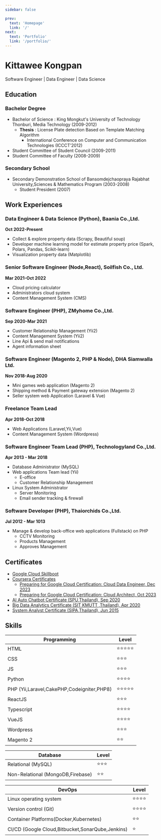 ```yaml
---
sidebar: false

prev:
  text: 'Homepage'
  link: '/'
next:
  text: 'Portfolio'
  link: '/portfolio/'
---
```

# Kittawee Kongpan
Software Engineer | Data Engineer | Data Science

## Education

### Bachelor Degree
- Bachelor of Science : King Mongkut's University of Technology Thonburi, Media Technology (2009-2012)
  - **Thesis** : License Plate detection Based on Template Matching Algorithm
    - International Conference on Computer and Communication Technologies (ICCCT’2012)
- Student Committee of Student Council (2009-2011)
- Student Committee of Faculty (2008-2009)

### Secondary School
- Secondary Demonstration School of Bansomdejchaopraya Rajabhat University,Sciences & Mathematics Program (2003-2008)
    - Student President (2007)


## Work Experiences

### Data Engineer & Data Science (Python), Baania Co.,Ltd.
**Oct 2022-Present**

- Collect & explore property data (Scrapy, Beautiful soup)
- Developer machine learning model for estimate property price (Spark, Polars, Pandas, Scikit-learn)
- Visualization property data (Matplotlib)

### Senior Software Engineer (Node,React), Soilfish Co., Ltd.
**Mar 2021-Oct 2022**

- Cloud pricing calculator
- Administrators cloud system
- Content Management System (CMS)

### Software Engineer (PHP), ZMyhome Co.,Ltd.
**Sep 2020-Mar 2021**

- Customer Relationship Management (Yii2)
- Content Management System (Yii2)
- Line Api & send mail notifications
- Agent information sheet

### Software Engineer (Magento 2, PHP & Node), DHA Siamwalla Ltd.
**Nov 2018-Aug 2020**

- Mini games web application (Magento 2)
- Shipping method & Payment gateway extension (Magento 2)
- Seller system web Application (Laravel & Vue)

### Freelance Team Lead
**Apr 2018-Oct 2018**

- Web Applications (Laravel,Yii,Vue)
- Content Management System (Wordpress)

### Software Engineer Team Lead (PHP), Technologyland Co.,Ltd.
**Apr 2013 - Mar 2018**

- Database Administrator (MySQL)
- Web applications Team lead (Yii)
    - E-office
    - Customer Relationship Management
- Linux System Administrator
    - Server Monitoring
    - Email sender tracking & firewall

### Software Developer (PHP), Thaiorchids Co.,Ltd.
**Jul 2012 - Mar 1013**

- Manage & develop back-office web applications (Fullstack) on PHP
    - CCTV Monitoring
    - Products Management
    - Approves Management


## Certificates

- [Google Cloud Skillboot](https://www.cloudskillsboost.google/public_profiles/cdd5d465-cc8a-49ab-9368-9be21c2d8569)
- [Coursera Certificates](https://www.coursera.org/user/8ce46ab5a5f2b84264bbedb51bfac4fd)
  - [Preparing for Google Cloud Certification: Cloud Data Engineer, Dec 2023](https://www.coursera.org/account/accomplishments/specialization/RKHVBD92QSS2)
  - [Preparing for Google Cloud Certification: Cloud Architect, Oct 2023](https://www.coursera.org/account/accomplishments/specialization/945Q7YE77PTM)
- [AI Auto Chatbot Certificate (SPU,Thailand), Sep 2020](03-ai-auto-chatbot-certificate/)
- [Big Data Analytics Certificate (SIT KMUTT ,Thailand), Apr 2020](02-big-data-certificate/)
- [System Analyst  Certificate (SIPA,Thailand), Jun 2015](01-system-analyst-certificate/)


## Skills
| Programming                                | Level                          |
| ------------------------------------------ | ------------------------------ |
| HTML                                       | :star::star::star::star::star: |
| CSS                                        | :star::star::star:             |
| JS                                         | :star::star::star:             |
| Python                                     | :star::star::star::star:       |
| PHP (Yii,Laravel,CakePHP,Codeigniter,PHP8) | :star::star::star::star::star: |
| ReactJS                                    | :star::star::star:             |
| Typescript                                 | :star::star::star::star:       |
| VueJS                                      | :star::star::star::star:       |
| Wordpress                                  | :star::star::star:             |
| Magento 2                                  | :star::star:                   |

| Database                       | Level              |
| --------------------------------- | ------------------ |
| Relational (MySQL)                | :star::star::star: |
| Non-Relational (MongoDB,Firebase) | :star::star:       |



| DevOps                                           | Level                    |
| ------------------------------------------------ | ------------------------ |
| Linux operating system                           | :star::star::star::star: |
| Version control (Git)                            | :star::star::star::star: |
| Container Platforms(Docker,Kubernetes)           | :star::star:             |
| CI/CD (Google Cloud,Bitbucket,SonarQube,Jenkins) | :star:                   |
